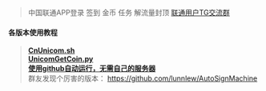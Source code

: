 > 中国联通APP登录 签到 金币 任务 解流量封顶    [联通用户TG交流群](https://t.me/HiCnUnicom)  

#### 各版本使用教程  
> [**CnUnicom.sh**](https://github.com/mixool/HiCnUnicom/blob/master/tutorial/CnUnicom_sh_readme.md)  
> [**UnicomGetCoin.py**](https://github.com/mixool/HiCnUnicom/blob/master/tutorial/UnicomAutoGetCoin_py_readme.md)  
> [**使用github自动运行，无需自己的服务器**](https://github.com/hzys/HiCnUnicom)  
> 群友发现个厉害的版本： https://github.com/lunnlew/AutoSignMachine  
